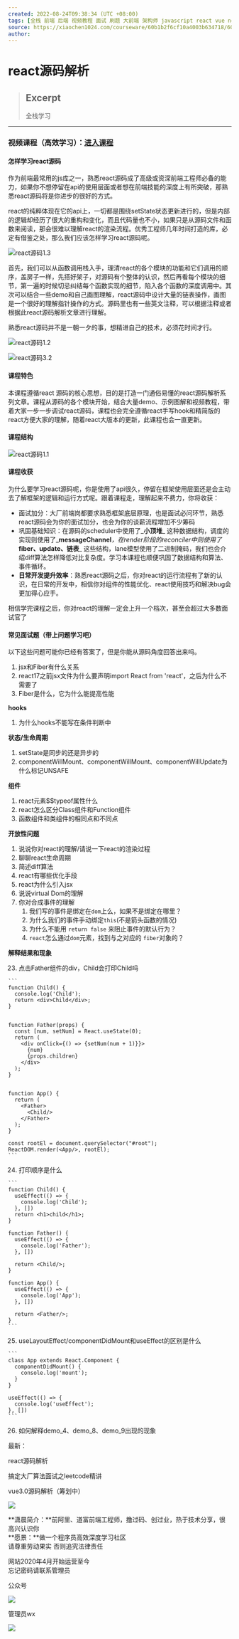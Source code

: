 ```yaml
---
created: 2022-08-24T09:38:34 (UTC +08:00)
tags: [全栈 前端 后端 视频教程 面试 刷题 大前端 架构师 javascript react vue nodejs webpack]
source: https://xiaochen1024.com/courseware/60b1b2f6cf10a4003b634718/60b1b31ccf10a4003b63471a
author: 
---
```


# react源码解析

> ## Excerpt
> 全栈学习

---
### 视频课程（高效学习）：[进入课程](https://xiaochen1024.com/series/60b1b600712e370039088e24/60b1b636712e370039088e25)

#### 怎样学习react源码

作为前端最常用的js库之一，熟悉react源码成了高级或资深前端工程师必备的能力，如果你不想停留在api的使用层面或者想在前端技能的深度上有所突破，那熟悉react源码将是你进步的很好的方式。

react的纯粹体现在它的api上，一切都是围绕setState状态更新进行的，但是内部的逻辑却经历了很大的重构和变化，而且代码量也不小，如果只是从源码文件和函数来阅读，那会很难以理解react的渲染流程。优秀工程师几年时间打造的库，必定有借鉴之处，那么我们应该怎样学习react源码呢。

![react源码1.3](https://xiaochen1024.com/react%E6%BA%90%E7%A0%811.3.png)

首先，我们可以从函数调用栈入手，理清react的各个模块的功能和它们调用的顺序，盖房子一样，先搭好架子，对源码有个整体的认识，然后再看每个模块的细节，第一遍的时候切忌纠结每个函数实现的细节，陷入各个函数的深度调用中。其次可以结合一些demo和自己画图理解，react源码中设计大量的链表操作，画图是一个很好的理解指针操作的方式。源码里也有一些英文注释，可以根据注释或者根据此react源码解析文章进行理解。

熟悉react源码并不是一朝一夕的事，想精进自己的技术，必须花时间才行。

![react源码1.2](https://xiaochen1024.com/react%E6%BA%90%E7%A0%811.2.png)

![react源码3.2](https://xiaochen1024.com/react%E6%BA%90%E7%A0%813.2.png)

#### 课程特色

本课程遵循react 源码的核心思想，目的是打造一门通俗易懂的react源码解析系列文章。课程从源码的各个模块开始，结合大量demo、示例图解和视频教程，带着大家一步一步调试react源码，课程也会完全遵循react手写hook和精简版的react方便大家的理解，随着react大版本的更新，此课程也会一直更新。

#### 课程结构

![react源码1.1](https://xiaochen1024.com/react%E6%BA%90%E7%A0%811.1.png)

#### 课程收获

为什么要学习react源码呢，你是使用了api很久，停留在框架使用层面还是会主动去了解框架的逻辑和运行方式呢。跟着课程走，理解起来不费力，你将收获：

-   面试加分：大厂前端岗都要求熟悉框架底层原理，也是面试必问环节，熟悉react源码会为你的面试加分，也会为你的谈薪流程增加不少筹码
-   巩固基础知识：在源码的scheduler中使用了_**小顶堆**_ 这种数据结构，调度的实现则使用了_**messageChannel**_，在render阶段的reconciler中则使用了_**fiber、update、链表**_ 这些结构，lane模型使用了二进制掩码，我们也会介绍diff算法怎样降低对比复杂度。学习本课程也顺便巩固了数据结构和算法、事件循环。
-   **日常开发提升效率**：熟悉react源码之后，你对react的运行流程有了新的认识，在日常的开发中，相信你对组件的性能优化、react使用技巧和解决bug会更加得心应手。

相信学完课程之后，你对react的理解一定会上升一个档次，甚至会超过大多数面试官了

#### 常见面试题（带上问题学习吧）

以下这些问题可能你已经有答案了，但是你能从源码角度回答出来吗。

1.  jsx和Fiber有什么关系
2.  react17之前jsx文件为什么要声明import React from 'react'，之后为什么不需要了
3.  Fiber是什么，它为什么能提高性能

**hooks**

1.  为什么hooks不能写在条件判断中

**状态/生命周期**

1.  setState是同步的还是异步的
2.  componentWillMount、componentWillMount、componentWillUpdate为什么标记UNSAFE

**组件**

1.  react元素$$typeof属性什么
2.  react怎么区分Class组件和Function组件
3.  函数组件和类组件的相同点和不同点

**开放性问题**

1.  说说你对react的理解/请说一下react的渲染过程
2.  聊聊react生命周期
3.  简述diff算法
4.  react有哪些优化手段
5.  react为什么引入jsx
6.  说说virtual Dom的理解
7.  你对合成事件的理解
    1.  我们写的事件是绑定在`dom`上么，如果不是绑定在哪里？
    2.  为什么我们的事件手动绑定`this`(不是箭头函数的情况)
    3.  为什么不能用 `return false` 来阻止事件的默认行为？
    4.  `react`怎么通过`dom`元素，找到与之对应的 `fiber`对象的？

**解释结果和现象**

23.  点击Father组件的div，Child会打印Child吗
    
    ```
    function Child() {
      console.log('Child');
      return <div>Child</div>;
    }
        
        
    function Father(props) {
      const [num, setNum] = React.useState(0);
      return (
        <div onClick={() => {setNum(num + 1)}}>
          {num}
          {props.children}
        </div>
      );
    }
        
        
    function App() {
      return (
        <Father>
          <Child/>
        </Father>
      );
    }
        
    const rootEl = document.querySelector("#root");
    ReactDOM.render(<App/>, rootEl);
    ```
    
24.  打印顺序是什么
    
    ```
    function Child() {
      useEffect(() => {
        console.log('Child');
      }, [])
      return <h1>child</h1>;
    }
        
    function Father() {
      useEffect(() => {
        console.log('Father');
      }, [])
          
      return <Child/>;
    }
        
    function App() {
      useEffect(() => {
        console.log('App');
      }, [])
        
      return <Father/>;
    }
    ```
    
25.  useLayoutEffect/componentDidMount和useEffect的区别是什么
    
    ```
    class App extends React.Component {
      componentDidMount() {
        console.log('mount');
      }
    }
        
    useEffect(() => {
      console.log('useEffect');
    }, [])
    ```
    
26.  如何解释demo\_4、demo\_8、demo\_9出现的现象
    

最新：

react源码解析

搞定大厂算法面试之leetcode精讲

vue3.0源码解析（筹划中）

![](https://xiaochen1024.com/head.png)

**潇晨简介：**前阿里、道富前端工程师，撸过码、创过业，热于技术分享，很高兴认识你  
**愿景：**做一个程序员高效深度学习社区  
请尊重劳动果实 否则追究法律责任

网站2020年4月开始运营至今  
忘记密码请联系管理员

公众号

![](https://xiaochen1024.com/gzh.png)

管理员wx

![](https://xiaochen1024.com/wechat.png)
